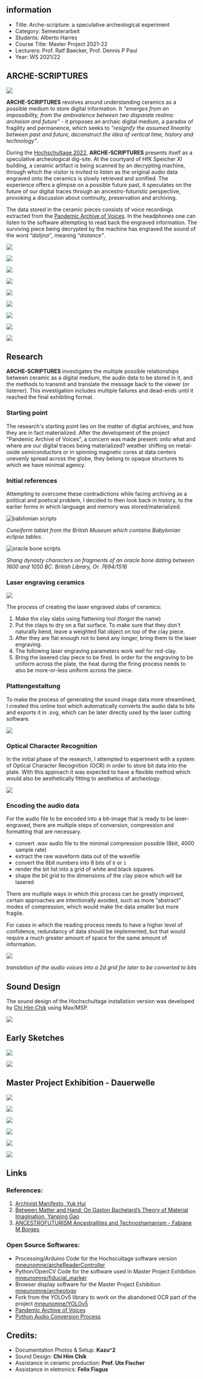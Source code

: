 ## information    

- Title: Arche-scripture: a speculative archeological experiment
- Category: Semesterarbeit
- Students: Alberto Harres
- Course Title: Master Project 2021-22
- Lecturers: Prof. Ralf Baecker, Prof. Dennis P Paul
- Year: WS 2021/22

## __ARCHE-SCRIPTURES__

![](/images/arche-scriptures_big.gif)

__ARCHE-SCRIPTURES__ revolves around understanding ceramics as a possible medium to store digital information. It _"emerges from an impossibility, from the ambivalence between two disparate realms: archaism and future"_ - it proposes an archaic digital medium, a paradox of fragility and permanence, which seeks to _"resignify the assumed linearity between past and future, deconstruct the idea of vertical time, history and technology"_.

During the [Hochschultage 2022](https://www.hfk-bremen.de/hochschultage2022), __ARCHE-SCRIPTURES__ presents itself as a speculative archeological dig-site. At the courtyard of HfK Speicher XI building, a ceramic artifact is being scanned by an decrypting machine, through which the visitor is invited to listen as the original audio data engraved onto the ceramics is slowly retrieved and sonified. The experience offers a glimpse on a possible future past, it speculates on the future of our digital traces through an ancestro-futuristic perspective, provoking a discussion about continuity, preservation and archiving.

The data stored in the ceramic pieces consists of voice recordings extracted from the [Pandemic Archive of Voices](http://pandemic-archive-of-voices.herokuapp.com/). In the headphones one can listen to the software attempting to read back the engraved information. The surviving piece being decrypted by the machine has engraved the sound of the word _“dalijna”_, meaning _“distance”_.

![](/images/IMG_5323.png)

![](/images/IMG_5277.png)

![](/images/IMG_5298.png)

![](/images/_MG_5365.png)

![](/images/_MG_5399.png)

![](/images/_MG_5443.png)

![](/images/_MG_5410.png)

![](/images/_MG_5428.png)

![](/images/arche-scriptures_Capture_big.gif)

## Research

__ARCHE-SCRIPTURES__ investigates the multiple possible relationships between ceramic as a digital medium, the audio data to be stored in it, and the methods to transmit and translate the message back to the viewer (or listener). This investigation includes multiple failures and dead-ends until it reached the final exhibiting format. 

### Starting point

The research's starting point lies on the matter of digital archives, and how they are in fact materialized. After the development of the project "Pandemic Archive of Voices", a concern was made present: onto what and where are our digital traces being materialized? weather shifting on metal-oxide semiconductors or in spinning magnetic cores at data centers unevenly spread across the globe, they belong to opaque structures to which we have minimal agency. 

### Initial references

Attempting to overcome these contradictions while facing archiving as a political and poetical problem, I decided to then look back in history, to the earlier forms in which language and memory was stored/materialized.

![babilonian scripts](https://ras.ac.uk/sites/default/files/styles/media_demo_full_cropped/public/2021-05/cuneiform%20tablet%20from%20the%20British%20Museum.jpg?itok=nupb9h29)

*Cuneiform tablet from the British Museum which contains Babylonian eclipse tables.*

![oracle bone scripts](https://blogs.bl.uk/.a/6a00d8341c464853ef01b8d184cabb970c-580wi)

*Shang dynasty characters on fragments of an oracle bone dating between 1600 and 1050 BC. British Library, Or. 7694/1516*
  
### Laser engraving ceramics

![](/images/placas_ceramica.png)

The process of creating the laser engraved slabs of ceramics:

1. Make the clay slabs using flattening tool (forgot the name)
2. Put the clays to dry on a flat surface. To make sure that they don't naturally bend, leave a weighted flat object on top of the clay piece.
3. After they are flat enough not to bend any longer, bring them to the laser engraving.
4. The following laser engraving parameters work well for red-clay.
5. Bring the lasered clay piece to be fired. In order for the engraving to be uniform across the plate, the heat during the firing process needs to also be more-or-less uniform across the piece. 

### Plattengestaltung

To make the process of generating the sound image data more streamlined, I created this online tool which automatically converts the audio data to bits and exports it in .svg, which can be later directly used by the laser cutting software.

![](/images/platten_gestaltung.png)

### Optical Character Recognition

In the initial phase of the research, I attempted to experiment with a system of Optical Character Recognition (OCR) in order to store bit data into the plate. With this approach it was expected to have a flexible method which would also be aesthetically fitting to aesthetics of archeology.

![](/images/results.gif)

### Encoding the audio data

For the audio file to be encoded into a bit-image that is ready to be laser-engraved, there are multiple steps of conversion, compression and formatting that are necessary.

- convert .wav audio file to the minimal compression possible (8bit, 4000 sample rate)
- extract the raw waveform data out of the wavefile
- convert the 8bit numbers into 8 bits of `0` or `1`
- render the bit list into a grid of white and black squares.
- shape the bit grid to the dimensions of the clay piece which will be lasered

There are multiple ways in which this process can be greatly improved, certain approaches are intentionally avoided, such as more "abstract" modes of compression, which would make the data smaller but more fragile.

For cases in which the reading process needs to have a higher level of confidence, redundancy of data should be implemented, but that would require a much greater amount of space for the same amount of information.

![](/images/Figure_8.png)

_translation of the audio voices into a 2d grid for later to be converted to bits_

## Sound Design

The sound design of the Hochschultage installation version was developed by [Chi Him Chik](http://www.chihimchik.com/) using Max/MSP.

![](/images/max_msp.png)

## Early Sketches

![](/images/sketches.png)

![](/images/sketches2.png)

## Master Project Exhibition - Dauerwelle

![](/website/P1022200_v2.JPG)

![](/images/P1022195.JPG)

![](/images/P1022350.JPG)

![](/images/P1022281.JPG)

![](/images/P1022314.JPG)

![](/images/P1022308.JPG)

## Links

### References:

1. [Archivist Manifesto, Yuk Hui](https://www.metamute.org/editorial/lab/archivist-manifesto)
2. [Between Matter and Hand: On Gaston Bachelard’s Theory of Material Imagination, Yanping Gao](http://jcla.in/wp-content/uploads/2019/10/YANPING-GAO.pdf)
3. [ANCESTROFUTURISM Ancestralities and Technoshamanism - Fabiane M Borges](http://europia.org/cac6/CAC-Pdf/12-CAC6-16-Fabi_Malu_Ancestrofuturism.pdf)


### Open Source Softwares:
- Processing/Arduino Code for the Hochscultage software version [mneunomne/archeReaderController](https://github.com/mneunomne/archeReaderController)
- Python/OpenCV Code for the software used in Master Project Exhibition [mneunomne/fiducial_marker](https://github.com/mneunomne/fiducial_marker)
- Browser display software for the Master Project Exhibition [mneunomne/archeology](https://github.com/mneunomne/archeology)
- Fork from the YOLOv5 library to work on the abandoned OCR part of the project [mneunomne/YOLOv5](https://github.com/mneunomne/yolov5)
- [Pandemic Archive of Voices](https://github.com/mneunomne/pandemic-archive-of-voices-DB)
- [Python Audio Conversion Process](https://mneunomne.github.io/ArcheWriting/ArcheWriting.html)

## Credits:

- Documentation Photos & Setup: __Kazu^2__
- Sound Design: __Chi Him Chik__
- Assistance in ceramic production: __Prof. Ute Fischer__
- Assistance in eletronics: __Felix Fisgus__ 